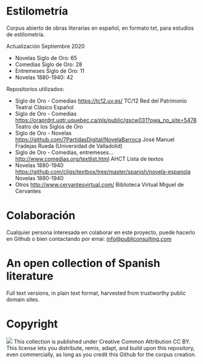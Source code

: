 # Estilometría

Corpus abierto de obras literarias en español, en formato txt, para estudios de estilometría.

Actualización Septiembre 2020
- Novelas Siglo de Oro: 65
- Comedias Siglo de Oro: 28
- Entremeses Siglo de Oro: 11
- Novelas 1880-1940: 42

Repositorios utilizados:

- Siglo de Oro - Comedias https://tc12.uv.es/ TC/12 Red del Patrimonio Teatral Clásico Español
- Siglo de Oro - Comedias https://oraprdnt.uqtr.uquebec.ca/pls/public/gscw031?owa_no_site=5478 Teatro de los Siglos de Oro
- Siglo de Oro - Novelas https://github.com/7PartidasDigital/NovelaBarroca José Manuel Fradejas Rueda (Universidad de Valladolid)
- Siglo de Oro - Comedias, entremeses... http://www.comedias.org/textlist.html AHCT Lista de textos
- Novelas 1880-1940 https://github.com/cligs/textbox/tree/master/spanish/novela-espanola Novelas 1880-1940
- Otros http://www.cervantesvirtual.com/ Biblioteca Virtual Miguel de Cervantes

# Colaboración

Cualquier persona interesada en colaborar en este proyecto, puede hacerlo en Github o bien contactando por emai: info@publiconsulting.com

# An open collection of Spanish literature

Full text versions, in plain text format, harvested from trustworthy public domain sites.

# Copyright

<img src="https://licensebuttons.net/l/by/3.0/88x31.png">
This collection is published under Creative Common Attribution CC BY. This license lets you distribute, remix, adapt, and build upon this repository, even commercially, as long as you credit this Github for the corpus creation.
